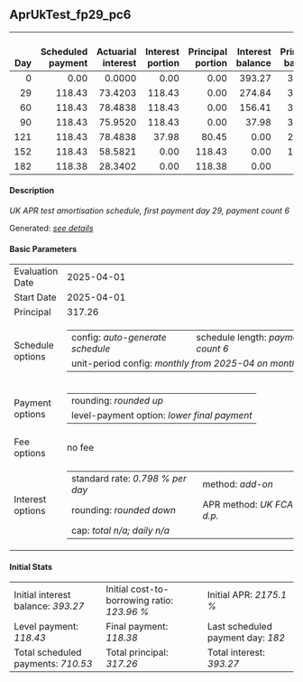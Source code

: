 <h2>AprUkTest_fp29_pc6</h2>
<table>
    <thead style="vertical-align: bottom;">
        <th style="text-align: right;">Day</th>
        <th style="text-align: right;">Scheduled payment</th>
        <th style="text-align: right;">Actuarial interest</th>
        <th style="text-align: right;">Interest portion</th>
        <th style="text-align: right;">Principal portion</th>
        <th style="text-align: right;">Interest balance</th>
        <th style="text-align: right;">Principal balance</th>
        <th style="text-align: right;">Total actuarial interest</th>
        <th style="text-align: right;">Total interest</th>
        <th style="text-align: right;">Total principal</th>
    </thead>
    <tr style="text-align: right;">
        <td class="ci00">0</td>
        <td class="ci01" style="white-space: nowrap;">0.00</td>
        <td class="ci02">0.0000</td>
        <td class="ci03">0.00</td>
        <td class="ci04">0.00</td>
        <td class="ci05">393.27</td>
        <td class="ci06">317.26</td>
        <td class="ci07">0.0000</td>
        <td class="ci08">0.00</td>
        <td class="ci09">0.00</td>
    </tr>
    <tr style="text-align: right;">
        <td class="ci00">29</td>
        <td class="ci01" style="white-space: nowrap;">118.43</td>
        <td class="ci02">73.4203</td>
        <td class="ci03">118.43</td>
        <td class="ci04">0.00</td>
        <td class="ci05">274.84</td>
        <td class="ci06">317.26</td>
        <td class="ci07">73.4203</td>
        <td class="ci08">118.43</td>
        <td class="ci09">0.00</td>
    </tr>
    <tr style="text-align: right;">
        <td class="ci00">60</td>
        <td class="ci01" style="white-space: nowrap;">118.43</td>
        <td class="ci02">78.4838</td>
        <td class="ci03">118.43</td>
        <td class="ci04">0.00</td>
        <td class="ci05">156.41</td>
        <td class="ci06">317.26</td>
        <td class="ci07">151.9041</td>
        <td class="ci08">236.86</td>
        <td class="ci09">0.00</td>
    </tr>
    <tr style="text-align: right;">
        <td class="ci00">90</td>
        <td class="ci01" style="white-space: nowrap;">118.43</td>
        <td class="ci02">75.9520</td>
        <td class="ci03">118.43</td>
        <td class="ci04">0.00</td>
        <td class="ci05">37.98</td>
        <td class="ci06">317.26</td>
        <td class="ci07">227.8561</td>
        <td class="ci08">355.29</td>
        <td class="ci09">0.00</td>
    </tr>
    <tr style="text-align: right;">
        <td class="ci00">121</td>
        <td class="ci01" style="white-space: nowrap;">118.43</td>
        <td class="ci02">78.4838</td>
        <td class="ci03">37.98</td>
        <td class="ci04">80.45</td>
        <td class="ci05">0.00</td>
        <td class="ci06">236.81</td>
        <td class="ci07">306.3399</td>
        <td class="ci08">393.27</td>
        <td class="ci09">80.45</td>
    </tr>
    <tr style="text-align: right;">
        <td class="ci00">152</td>
        <td class="ci01" style="white-space: nowrap;">118.43</td>
        <td class="ci02">58.5821</td>
        <td class="ci03">0.00</td>
        <td class="ci04">118.43</td>
        <td class="ci05">0.00</td>
        <td class="ci06">118.38</td>
        <td class="ci07">364.9220</td>
        <td class="ci08">393.27</td>
        <td class="ci09">198.88</td>
    </tr>
    <tr style="text-align: right;">
        <td class="ci00">182</td>
        <td class="ci01" style="white-space: nowrap;">118.38</td>
        <td class="ci02">28.3402</td>
        <td class="ci03">0.00</td>
        <td class="ci04">118.38</td>
        <td class="ci05">0.00</td>
        <td class="ci06">0.00</td>
        <td class="ci07">393.2621</td>
        <td class="ci08">393.27</td>
        <td class="ci09">317.26</td>
    </tr>
</table>
<h4>Description</h4>
<p><i>UK APR test amortisation schedule, first payment day 29, payment count 6</i></p>
<p>Generated: <i><a href="../GeneratedDate.html">see details</a></i></p>
<h4>Basic Parameters</h4>
<table>
    <tr>
        <td>Evaluation Date</td>
        <td>2025-04-01</td>
    </tr>
    <tr>
        <td>Start Date</td>
        <td>2025-04-01</td>
    </tr>
    <tr>
        <td>Principal</td>
        <td>317.26</td>
    </tr>
    <tr>
        <td>Schedule options</td>
        <td>
            <table>
                <tr>
                    <td>config: <i>auto-generate schedule</i></td>
                    <td>schedule length: <i><i>payment count</i> 6</i></td>
                </tr>
                <tr>
                    <td colspan="2" style="white-space: nowrap;">unit-period config: <i>monthly from 2025-04 on month-end</i></td>
                </tr>
            </table>
        </td>
    </tr>
    <tr>
        <td>Payment options</td>
        <td>
            <table>
                <tr>
                    <td>rounding: <i>rounded up</i></td>
                </tr>
                <tr>
                    <td>level-payment option: <i>lower&nbsp;final&nbsp;payment</i></td>
                </tr>
            </table>
        </td>
    </tr>
    <tr>
        <td>Fee options</td>
        <td>no fee
        </td>
    </tr>
    <tr>
        <td>Interest options</td>
        <td>
            <table>
                <tr>
                    <td>standard rate: <i>0.798 % per day</i></td>
                    <td>method: <i>add-on</i></td>
                </tr>
                <tr>
                    <td>rounding: <i>rounded down</i></td>
                    <td>APR method: <i>UK FCA to 1 d.p.</i></td>
                </tr>
                <tr>
                    <td colspan="2">cap: <i>total <i>n/a</i>; daily <i>n/a</i></td>
                </tr>
            </table>
        </td>
    </tr>
</table>
<h4>Initial Stats</h4>
<table>
    <tr>
        <td>Initial interest balance: <i>393.27</i></td>
        <td>Initial cost-to-borrowing ratio: <i>123.96 %</i></td>
        <td>Initial APR: <i>2175.1 %</i></td>
    </tr>
    <tr>
        <td>Level payment: <i>118.43</i></td>
        <td>Final payment: <i>118.38</i></td>
        <td>Last scheduled payment day: <i>182</i></td>
    </tr>
    <tr>
        <td>Total scheduled payments: <i>710.53</i></td>
        <td>Total principal: <i>317.26</i></td>
        <td>Total interest: <i>393.27</i></td>
    </tr>
</table>